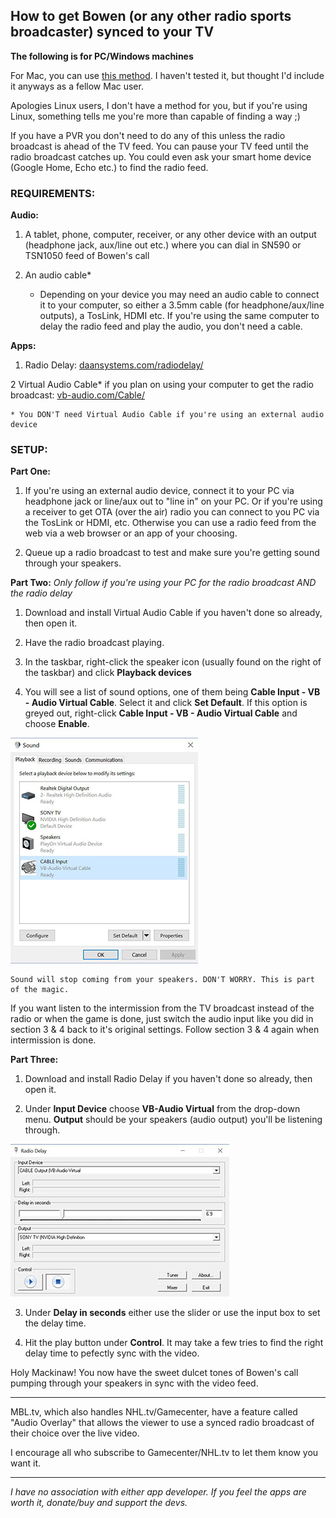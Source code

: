 ## How to get Bowen (or any other radio sports broadcaster) synced to your TV

**The following is for PC/Windows machines**

For Mac, you can use <a href="http://www.silentway.com/forum/how-sync-radio-tv-simulcast-simple-free-method" target="new">this method</a>. I haven't tested it, but thought I'd include it anyways as a fellow Mac user. 

Apologies Linux users, I don't have a method for you, but if you're using Linux, something tells me you're more than capable of finding a way ;)

If you have a PVR you don't need to do any of this unless the radio broadcast is ahead of the TV feed. You can pause your TV feed until the radio broadcast catches up. You could even ask your smart home device (Google Home, Echo etc.) to find the radio feed.


### REQUIREMENTS:

**Audio:**

1) A tablet, phone, computer, receiver, or any other device with an output (headphone jack, aux/line out etc.) where you can dial in SN590 or TSN1050 feed of Bowen's call

2) An audio cable*

	* Depending on your device you may need an audio cable to connect it to your computer, so either a 3.5mm cable (for headphone/aux/line outputs), a TosLink, HDMI etc. If you're using the same computer to delay the radio feed and play the audio, you don't need a cable.

**Apps:**

1) Radio Delay: <a href="http://www.daansystems.com/radiodelay/" target="new">daansystems.com/radiodelay/</a>

2 Virtual Audio Cable* if you plan on using your computer to get the radio broadcast: <a href="https://www.vb-audio.com/Cable/" target="new">vb-audio.com/Cable/</a>

	* You DON'T need Virtual Audio Cable if you're using an external audio device 

### SETUP:


**Part One:**

1) If you're using an external audio device, connect it to your PC via headphone jack or line/aux out to "line in" on your PC. Or if you're using a receiver to get OTA (over the air) radio you can connect to you PC via the TosLink or HDMI, etc. Otherwise you can use a radio feed from the web via a web browser or an app of your choosing.

2) Queue up a radio broadcast to test and make sure you're getting sound through your speakers.



**Part Two:** *Only follow if you're using your PC for the radio broadcast AND the radio delay*

1) Download and install Virtual Audio Cable if you haven't done so already, then open it. 

2) Have the radio broadcast playing.

3) In the taskbar, right-click the speaker icon (usually found on the right of the taskbar) and click **Playback devices**

4) You will see a list of sound options, one of them being **Cable Input - VB - Audio Virtual Cable**. Select it and click **Set Default**. If this option is greyed out, right-click **Cable Input - VB - Audio Virtual Cable** and choose **Enable**.

<img src="https://raw.githubusercontent.com/timetoleafs/radiodelay4bowen/master/images/sound.jpg">
	
	Sound will stop coming from your speakers. DON'T WORRY. This is part of the magic.

If you want listen to the intermission from the TV broadcast instead of the radio or when the game is done, just switch the audio input like you did in section 3 & 4 back to it's original settings. Follow section 3 & 4 again when intermission is done. 


**Part Three:**

1) Download and install Radio Delay if you haven't done so already, then open it.

2) Under **Input Device** choose **VB-Audio Virtual** from the drop-down menu. **Output** should be your speakers (audio output) you'll be listening through.

<img src="https://raw.githubusercontent.com/timetoleafs/radiodelay4bowen/master/images/radiodelay.jpg">

3) Under **Delay in seconds** either use the slider or use the input box to set the delay time.

4) Hit the play button under **Control**. It may take a few tries to find the right delay time to pefectly sync with the video.

Holy Mackinaw! You now have the sweet dulcet tones of Bowen's call pumping through your speakers in sync with the video feed.

________________________________________

MBL.tv, which also handles NHL.tv/Gamecenter, have a feature called "Audio Overlay" that allows the viewer to use a synced radio broadcast of their choice over the live video.

I encourage all who subscribe to Gamecenter/NHL.tv to let them know you want it.

________________________________________

_I have no association with either app developer. If you feel the apps are worth it, donate/buy and support the devs._ 
